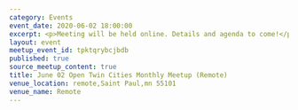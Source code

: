 ```yaml
---
category: Events
event_date: 2020-06-02 18:00:00
excerpt: <p>Meeting will be held online. Details and agenda to come!</p>
layout: event
meetup_event_id: tpktqrybcjbdb
published: true
source_meetup_content: true
title: June 02 Open Twin Cities Monthly Meetup (Remote)
venue_location: remote,Saint Paul,mn 55101
venue_name: Remote
---
```

